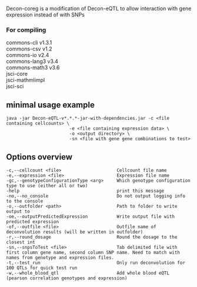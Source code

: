 
Decon-coreg is a modification of Decon-eQTL to allow interaction with gene expression instead of with SNPs



### For compiling
commons-cli v1.3.1  
commons-csv v1.2  
commons-io v2.4  
commons-lang3 v3.4  
commons-math3 v3.6  
jsci-core  
jsci-mathmlimpl  
jsci-sci

## minimal usage example
    
    java -jar Decon-eQTL-v*.*.*-jar-with-dependencies.jar -c <file containing cellcounts> \
                            -e <file containing expression data> \
                            -o <output directory> \
                            -sn <file with gene gene combinations to test>
    

## Options overview

    -c,--cellcount <file>                     Cellcount file name
    -e,--expression <file>                    Expression file name
    -gc,--genotypeConfigurationType <arg>     Which genotype configuration type to use (either all or two)
    -help                                     print this message
    -no,--no_console                          Do not output logging info to the console
    -o,--outfolder <path>                     Path to folder to write output to
    -oe,--outputPredictedExpression           Write output file with predicted expression
    -of,--outfile <file>                      Outfile name of deconvolution results (will be written in outfolder)
    -r,--round_dosage                         Round the dosage to the closest int
    -sn,--snpsToTest <file>                   Tab delimited file with first column gene name, second column SNP name. Need to match with names from genotype and expression files.
    -t,--test_run                             Only run deconvolution for 100 QTLs for quick test run
    -w,--whole_blood_qtl                      Add whole blood eQTL (pearson correlation genotypes and expression)
